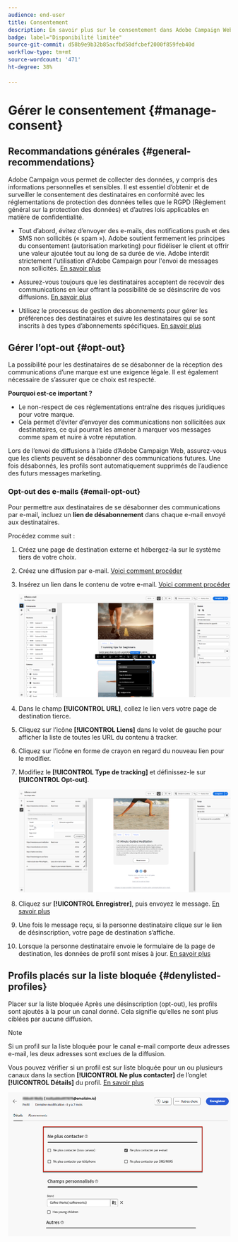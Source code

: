 ```yaml
---
audience: end-user
title: Consentement
description: En savoir plus sur le consentement dans Adobe Campaign Web
badge: label="Disponibilité limitée"
source-git-commit: d58b9e9b32b85acfbd58dfcbef2000f859feb40d
workflow-type: tm+mt
source-wordcount: '471'
ht-degree: 38%

---
```


# Gérer le consentement {#manage-consent}

## Recommandations générales {#general-recommendations}

Adobe Campaign vous permet de collecter des données, y compris des informations personnelles et sensibles. Il est essentiel d’obtenir et de surveiller le consentement des destinataires en conformité avec les réglementations de protection des données telles que le RGPD (Règlement général sur la protection des données) et d’autres lois applicables en matière de confidentialité.

* Tout d’abord, évitez d’envoyer des e-mails, des notifications push et des SMS non sollicités (« spam »). Adobe soutient fermement les principes du consentement (autorisation marketing) pour fidéliser le client et offrir une valeur ajoutée tout au long de sa durée de vie. Adobe interdit strictement l&#39;utilisation d&#39;Adobe Campaign pour l&#39;envoi de messages non sollicités. [En savoir plus](#denylisted-profiles)

* Assurez-vous toujours que les destinataires acceptent de recevoir des communications en leur offrant la possibilité de se désinscrire de vos diffusions<!-- and keep honoring opt-out requests as quickly as possible-->. [En savoir plus](#opt-out)

* Utilisez le processus de gestion des abonnements pour gérer les préférences des destinataires et suivre les destinataires qui se sont inscrits à des types d’abonnements spécifiques. [En savoir plus](../../delivery/using/about-services-and-subscriptions.md)

## Gérer l’opt-out {#opt-out}

La possibilité pour les destinataires de se désabonner de la réception des communications d’une marque est une exigence légale. Il est également nécessaire de s’assurer que ce choix est respecté. <!--Learn more about the applicable legislation in the [Adobe Campaign Classic v7 documentation](https://experienceleague.adobe.com/docs/campaign-classic/using/getting-started/privacy/privacy-and-recommendations.html#privacy-regulations){target="_blank"}.-->

**Pourquoi est-ce important ?**

* Le non-respect de ces réglementations entraîne des risques juridiques pour votre marque.
* Cela permet d’éviter d’envoyer des communications non sollicitées aux destinataires, ce qui pourrait les amener à marquer vos messages comme spam et nuire à votre réputation.

Lors de l’envoi de diffusions à l’aide d’Adobe Campaign Web, assurez-vous que les clients peuvent se désabonner des communications futures. Une fois désabonnés, les profils sont automatiquement supprimés de l’audience des futurs messages marketing.

### Opt-out des e-mails {#email-opt-out}

Pour permettre aux destinataires de se désabonner des communications par e-mail, incluez un **lien de désabonnement** dans chaque e-mail envoyé aux destinataires.

Procédez comme suit :

1. Créez une page de destination externe et hébergez-la sur le système tiers de votre choix.

1. Créez une diffusion par e-mail. [Voici comment procéder](../email/create-email.md)

1. Insérez un lien dans le contenu de votre e-mail. [Voici comment procéder](../email/message-tracking.md#insert-links)

   ![Insérer un lien dans le contenu de l’e-mail](../email/assets/message-tracking-insert-link.png)

1. Dans le champ **[!UICONTROL URL]**, collez le lien vers votre page de destination tierce.

1. Cliquez sur l’icône **[!UICONTROL Liens]** dans le volet de gauche pour afficher la liste de toutes les URL du contenu à tracker.

1. Cliquez sur l’icône en forme de crayon en regard du nouveau lien pour le modifier.

1. Modifiez le **[!UICONTROL Type de tracking]** et définissez-le sur **[!UICONTROL Opt-out]**.

   ![Modifier le type de tracking pour le processus d’opt-out](../email/assets/message-tracking-edit-a-link.png)

1. Cliquez sur **[!UICONTROL Enregistrer]**, puis envoyez le message. [En savoir plus](../monitor/prepare-send.md)

1. Une fois le message reçu, si la personne destinataire clique sur le lien de désinscription, votre page de destination s’affiche.

1. Lorsque la personne destinataire envoie le formulaire de la page de destination, les données de profil sont mises à jour. [En savoir plus](#denylisted-profiles)

<!--Any other option available such as one-click opt-out link or List-Unsubscribe (to include an unsubscribe link in the email header) to enable opt-out in a delivery?-->

## Profils placés sur la liste bloquée {#denylisted-profiles}

Placer sur la liste bloquée Après une désinscription (opt-out), les profils sont ajoutés à la **&#x200B;**&#x200B;pour un canal donné. Cela signifie qu’elles ne sont plus ciblées par aucune diffusion.

>[!NOTE]
>
>Si un profil sur la liste bloquée pour le canal e-mail comporte deux adresses e-mail, les deux adresses sont exclues de la diffusion.

Vous pouvez vérifier si un profil est sur liste bloquée pour un ou plusieurs canaux dans la section **[!UICONTROL Ne plus contacter]** de l’onglet **[!UICONTROL Détails]** du profil. [En savoir plus](../audience/about-recipients.md#access)

![Vérifier le statut de la liste bloquée dans les détails du profil](assets/profile-no-longer-contact.png)

<!--Denylisted status on quarantine list

Additionally, when recipients report your message as spam, or reply to an SMS message with a keyword such as "STOP", their address or phone number is quarantined with the **[!UICONTROL Denylisted]** status. Their profile is updated accordingly.

QUESTION: When a user marks an email as spam, is the profile's No longer contact section also updated? Apparently no (not the same = quarantine vs denylist)

>[!NOTE]
>
>The **[!UICONTROL Denylisted]** status refers to the address only, the profile is not on the denylist, so that the user continues receiving SMS messages and push notifications.

Learn more about Feedback loops in the [Delivery Best Practices Guide](https://experienceleague.adobe.com/docs/deliverability-learn/deliverability-best-practice-guide/transition-process/infrastructure.html#feedback-loops){target="_blank"}.

Learn more about quarantine in the [Campaign v8 (client console) documentation](https://experienceleague.adobe.com/docs/campaign/campaign-v8/send/failures/quarantines.html#non-deliverable-bounces){target="_blank"}.-->